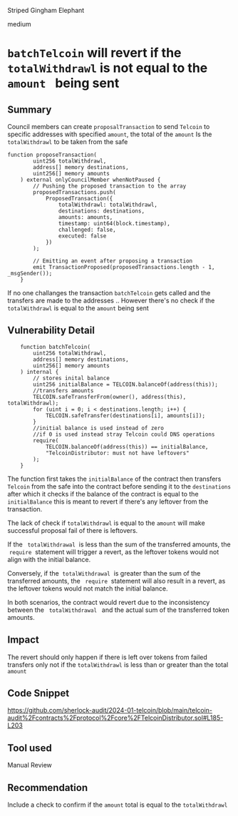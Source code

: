 Striped Gingham Elephant

medium

# `batchTelcoin` will revert if the `totalWithdrawl` is not equal to the `amount ` being sent

## Summary
Council members can create `proposalTransaction` to send `Telcoin` to specific addresses with specified `amount`, the total of the `amount` Is the `totalWithdrawl` to be taken from the safe
```solidity
function proposeTransaction(
        uint256 totalWithdrawl,
        address[] memory destinations,
        uint256[] memory amounts
    ) external onlyCouncilMember whenNotPaused {
        // Pushing the proposed transaction to the array
        proposedTransactions.push(
            ProposedTransaction({
                totalWithdrawl: totalWithdrawl,
                destinations: destinations,
                amounts: amounts,
                timestamp: uint64(block.timestamp),
                challenged: false,
                executed: false
            })
        );

        // Emitting an event after proposing a transaction
        emit TransactionProposed(proposedTransactions.length - 1, _msgSender());
    }
```
If no one challanges the transaction `batchTelcoin` gets called and the transfers are made to the addresses .. However there's no check if the `totalWithdrawl` is equal to the `amount` being sent 

## Vulnerability Detail
```solidity
    function batchTelcoin(
        uint256 totalWithdrawl,
        address[] memory destinations,
        uint256[] memory amounts
    ) internal {
        // stores inital balance
        uint256 initialBalance = TELCOIN.balanceOf(address(this));
        //transfers amounts
        TELCOIN.safeTransferFrom(owner(), address(this), totalWithdrawl);
        for (uint i = 0; i < destinations.length; i++) {
            TELCOIN.safeTransfer(destinations[i], amounts[i]);
        }
        //initial balance is used instead of zero
        //if 0 is used instead stray Telcoin could DNS operations
        require(
            TELCOIN.balanceOf(address(this)) == initialBalance,
            "TelcoinDistributor: must not have leftovers"
        );
    }
```
The function first takes the `initialBalance` of the contract then transfers `Telcoin` from the safe into the contract before sending it to the `destinations`  after which it checks if the balance of the contract is equal to the `initialBalance` this is meant to revert if there's any leftover from the transaction.

The lack of check if `totalWithdrawl` is equal to the `amount` will make successful proposal fail of there is leftovers.

If the ` totalWithdrawal`  is less than the sum of the transferred amounts, the  `require`  statement will trigger a revert, as the leftover tokens would not align with the initial balance.

Conversely, if the  `totalWithdrawal`  is greater than the sum of the transferred amounts, the ` require`  statement will also result in a revert, as the leftover tokens would not match the initial balance.

In both scenarios, the contract would revert due to the inconsistency between the ` totalWithdrawal ` and the actual sum of the transferred token amounts.
## Impact
The revert should only happen if there is left over tokens from failed transfers only not if the `totalWithdrawl` is less than or greater than the total `amount` 
## Code Snippet
https://github.com/sherlock-audit/2024-01-telcoin/blob/main/telcoin-audit%2Fcontracts%2Fprotocol%2Fcore%2FTelcoinDistributor.sol#L185-L203
## Tool used

Manual Review

## Recommendation
Include a check to confirm if the `amount` total is equal to the `totalWithdrawl`
    